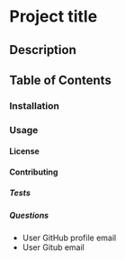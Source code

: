 
# Project title

## Description

## Table of Contents

### Installation

### Usage

#### License

#### Contributing


##### Tests

##### Questions
* User GitHub profile email
* User Gitub email


